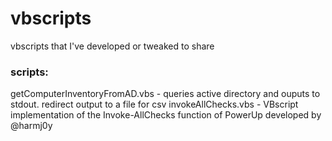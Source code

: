 # vbscripts
vbscripts that I've developed or tweaked to share

### scripts:
getComputerInventoryFromAD.vbs     - queries active directory and ouputs to stdout.  redirect output to a file for csv 
invokeAllChecks.vbs                - VBscript implementation of the Invoke-AllChecks function of PowerUp developed by @harmj0y
